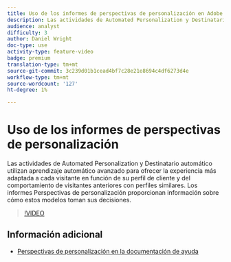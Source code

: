 ```yaml
---
title: Uso de los informes de perspectivas de personalización en Adobe Target
description: Las actividades de Automated Personalization y Destinatario automático utilizan aprendizaje automático avanzado para ofrecer la experiencia más adaptada a cada visitante en función de su perfil de cliente y del comportamiento de visitantes anteriores con perfiles similares. Los informes Perspectivas de personalización proporcionan información sobre cómo estos modelos toman sus decisiones.
audience: analyst
difficulty: 3
author: Daniel Wright
doc-type: use
activity-type: feature-video
badge: premium
translation-type: tm+mt
source-git-commit: 3c239d01b1cead4bf7c28e21e8694c4df6273d4e
workflow-type: tm+mt
source-wordcount: '127'
ht-degree: 1%

---
```



# Uso de los informes de perspectivas de personalización

Las actividades de Automated Personalization y Destinatario automático utilizan aprendizaje automático avanzado para ofrecer la experiencia más adaptada a cada visitante en función de su perfil de cliente y del comportamiento de visitantes anteriores con perfiles similares. Los informes Perspectivas de personalización proporcionan información sobre cómo estos modelos toman sus decisiones.

>[!VIDEO](https://video.tv.adobe.com/v/25601/?quality=12)

## Información adicional

* [Perspectivas de personalización en la documentación de ayuda](https://docs.adobe.com/content/help/en/target/using/reports/insights/personalization-insights-reports.html)